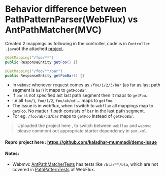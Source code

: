 # Behavior difference between PathPatternParser(WebFlux) vs AntPathMatcher(MVC)

Created 2 mappings as following in the controller, code is in `Controller
.java`of the attached [project](https://github.com/kaladhar-mummadi/demo-issue).
```java
@GetMapping("/foo/**")
public ResponseEntity getFoo() {}

@GetMapping("/foo/**/bar")
public ResponseEntity getFooBar() {}
```

- In `webmvc` whenever request comes as `/foo/1/2/3/bar` (as far as last path segment
 is `bar`) it maps to `getFooBar`.
- If `bar` is not specified ast last path segment then it maps to `getFoo`. 
- i.e all `foo/1`, `foo/1/2`, `foo/ab/cd`.... maps to `getFoo`.
- The issue is in webflux, when I switch to `webflux` all mappings map to
 `getFoo`. No matter if path consists of `bar` in the last path segment.
- For eg. `/foo/ab/cd/bar` maps to `getFoo` instead of `getFooBar`.

> Uploaded the project here , to switch between `webflux` and `webmvc` please comment out
appropriate starter dependency in `pom.xml`.

#### Repro project here : https://github.com/kaladhar-mummadi/demo-issue
#### Notes:
- Webmvc [AntPathMatcherTests](https://github.com/spring-projects/spring-framework/blob/master/spring-core/src/test/java/org/springframework/util/AntPathMatcherTests.java#L103) has tests like `/bla/**/bla`, which are not covered in
 [PathPatternTests](https://github.com/spring-projects/spring-framework/blob/master/spring-web/src/test/java/org/springframework/web/util/pattern/PathPatternTests.java) of WebFlux. 
